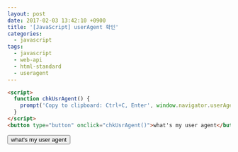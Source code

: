 ```yaml
---
layout: post
date: 2017-02-03 13:42:10 +0900
title: '[JavaScript] userAgent 확인'
categories:
  - javascript
tags:
  - javascript
  - web-api
  - html-standard
  - useragent
---
```


```html
<script>
  function chkUsrAgent() {
    prompt('Copy to clipboard: Ctrl+C, Enter', window.navigator.userAgent);
  }
</script>
<button type="button" onclick="chkUsrAgent()">what's my user agent</button>
```

<script>
  function chkUsrAgent() {
    prompt('Copy to clipboard: Ctrl+C, Enter', window.navigator.userAgent);
  }
</script>
<button type="button" onclick="chkUsrAgent()">what's my user agent</button>
